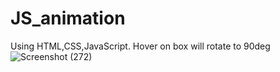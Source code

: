 # JS_animation
Using HTML,CSS,JavaScript.
Hover on box will rotate to 90deg
![Screenshot (272)](https://github.com/user-attachments/assets/7b5be809-52ff-4758-a019-32d2b1f612d9)
